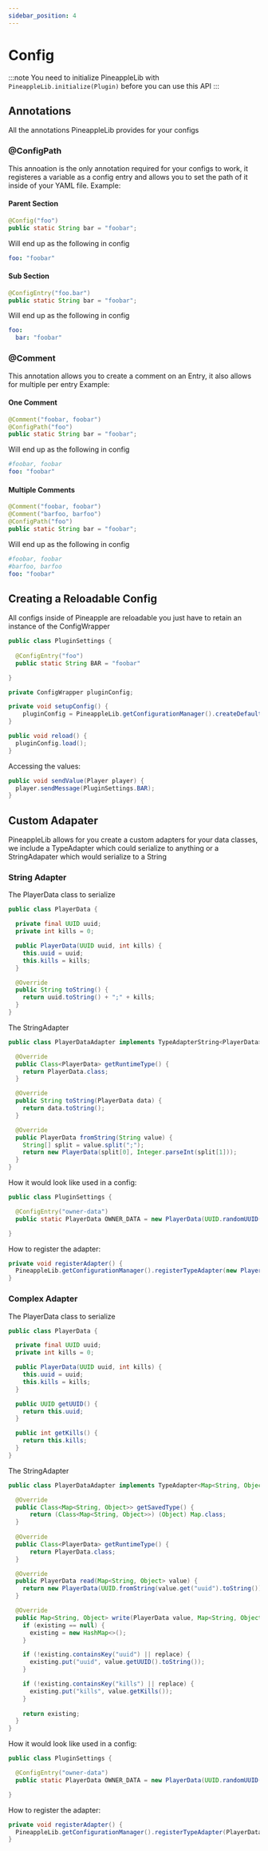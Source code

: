 ```yaml
---
sidebar_position: 4
---
```


# Config

:::note
You need to initialize PineappleLib with `PineappleLib.initialize(Plugin)` before you can use this API
:::

## Annotations

All the annotations PineappleLib provides for your configs

### @ConfigPath

This annoation is the only annotation required for your configs to work, it registeres a variable as a config entry and allows you to set the path of it inside of your YAML file.
Example:

#### Parent Section

```java
@Config("foo")
public static String bar = "foobar";
```

Will end up as the following in config

```yml
foo: "foobar"
```

#### Sub Section

```java
@ConfigEntry("foo.bar")
public static String bar = "foobar";
```

Will end up as the following in config

```yml
foo:
  bar: "foobar"
```

### @Comment

This annotation allows you to create a comment on an Entry, it also allows for multiple per entry
Example:

#### One Comment

```java title: "One comment"
@Comment("foobar, foobar")
@ConfigPath("foo")
public static String bar = "foobar";
```

Will end up as the following in config

```yml
#foobar, foobar
foo: "foobar"
```

#### Multiple Comments

```java title: "One comment"
@Comment("foobar, foobar")
@Comment("barfoo, barfoo")
@ConfigPath("foo")
public static String bar = "foobar";
```

Will end up as the following in config

```yml
#foobar, foobar
#barfoo, barfoo
foo: "foobar"
```

## Creating a Reloadable Config

All configs inside of Pineapple are reloadable you just have to retain an instance of the ConfigWrapper

```java title="PluginSettings.java"
public class PluginSettings {
  
  @ConfigEntry("foo")
  public static String BAR = "foobar"

}
```

```java title="PluginMain.java"
private ConfigWrapper pluginConfig;

private void setupConfig() {
    pluginConfig = PineappleLib.getConfigurationManager().createDefault(new File(this.getDataFolder(), "config.yml"), PluginSettings.class);
}

public void reload() {
  pluginConfig.load();
}
```

Accessing the values:

```java
public void sendValue(Player player) {
  player.sendMessage(PluginSettings.BAR);
}
```

## Custom Adapater

PineappleLib allows for you create a custom adapters for your data classes, we include a TypeAdapter which could serialize to anything or a StringAdapater which would serialize to a String

### String Adapter

The PlayerData class to serialize

```java title="PlayerData.java"
public class PlayerData {

  private final UUID uuid;
  private int kills = 0;

  public PlayerData(UUID uuid, int kills) {
    this.uuid = uuid;
    this.kills = kills;
  }

  @Override
  public String toString() {
    return uuid.toString() + ";" + kills;
  }
}
```

The StringAdapter

```java title="PlayerDataAdapter.java"
public class PlayerDataAdapter implements TypeAdapterString<PlayerData> {

  @Override
  public Class<PlayerData> getRuntimeType() {
    return PlayerData.class;
  }

  @Override
  public String toString(PlayerData data) {
    return data.toString();
  }

  @Override
  public PlayerData fromString(String value) {
    String[] split = value.split(";");
    return new PlayerData(split[0], Integer.parseInt(split[1]));
  }
}
```

How it would look like used in a config:

```java title="PluginSettings.java"
public class PluginSettings {

  @ConfigEntry("owner-data")
  public static PlayerData OWNER_DATA = new PlayerData(UUID.randomUUID(), 20);

}
```

How to register the adapter:

```java
private void registerAdapter() {
  PineappleLib.getConfigurationManager().registerTypeAdapter(new PlayerDataAdapter());
}
```

### Complex Adapter

The PlayerData class to serialize

```java title="PlayerData.java"
public class PlayerData {

  private final UUID uuid;
  private int kills = 0;

  public PlayerData(UUID uuid, int kills) {
    this.uuid = uuid;
    this.kills = kills;
  }

  public UUID getUUID() {
    return this.uuid;
  }

  public int getKills() {
    return this.kills;
  }
}
```

The StringAdapter

```java title="PlayerDataAdapter.java"
public class PlayerDataAdapter implements TypeAdapter<Map<String, Object>, PlayerData> {

  @Override
  public Class<Map<String, Object>> getSavedType() {
      return (Class<Map<String, Object>>) (Object) Map.class;
  }
   
  @Override
  public Class<PlayerData> getRuntimeType() {
      return PlayerData.class;
  }

  @Override
  public PlayerData read(Map<String, Object> value) {
    return new PlayerData(UUID.fromString(value.get("uuid").toString()), (Integer) value.get("kills"));
  }

  @Override
  public Map<String, Object> write(PlayerData value, Map<String, Object> existing, boolean replace) {
    if (existing == null) {
      existing = new HashMap<>();
    }

    if (!existing.containsKey("uuid") || replace) {
      existing.put("uuid", value.getUUID().toString());
    }

    if (!existing.containsKey("kills") || replace) {
      existing.put("kills", value.getKills());
    }
      
    return existing;
  }
}
```

How it would look like used in a config:

```java title="PluginSettings.java"
public class PluginSettings {

  @ConfigEntry("owner-data")
  public static PlayerData OWNER_DATA = new PlayerData(UUID.randomUUID(), 20);

}
```

How to register the adapter:

```java
private void registerAdapter() {
  PineappleLib.getConfigurationManager().registerTypeAdapter(PlayerData.class, new PlayerDataAdapter());
}
```
